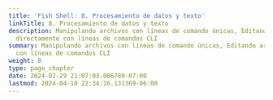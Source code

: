 ```yaml
---
title: 'Fish Shell: 8. Procesamiento de datos y texto'
linkTitle: 8. Procesamiento de datos y texto
description: Manipulando archivos con líneas de comando únicas, Editando archivos
  directamente con líneas de comandos CLI
summary: Manipulando archivos con líneas de comando únicas, Editando archivos directamente
  con líneas de comandos CLI
weight: 8
type: page_chapter
date: 2024-02-29 21:07:03.006780-07:00
lastmod: 2024-04-10 22:34:16.131369-06:00
---
```

